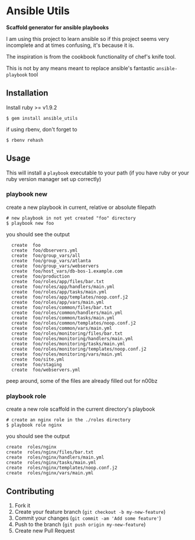 # Ansible Utils

__Scaffold generator for ansible playbooks__

I am using this project to learn ansible so if this project seems very incomplete and at times confusing, it's because it is.  

The inspiration is from the cookbook functionality of chef's knife tool.  

This is not by any means meant to replace ansible's fantastic `ansible-playbook` tool  

## Installation

Install ruby >= v1.9.2

    $ gem install ansible_utils

if using rbenv, don't forget to

    $ rbenv rehash

## Usage

This will install a `playbook` executable to your path (if you have ruby or your ruby version manager set up correctly)

### playbook new

create a new playbook in current, relative or absolute filepath

    # new playbook in not yet created "foo" directory
    $ playbook new foo

you should see the output

      create  foo
      create  foo/dbservers.yml
      create  foo/group_vars/all
      create  foo/group_vars/atlanta
      create  foo/group_vars/webservers
      create  foo/host_vars/db-bos-1.example.com
      create  foo/production
      create  foo/roles/app/files/bar.txt
      create  foo/roles/app/handlers/main.yml
      create  foo/roles/app/tasks/main.yml
      create  foo/roles/app/templates/noop.conf.j2
      create  foo/roles/app/vars/main.yml
      create  foo/roles/common/files/bar.txt
      create  foo/roles/common/handlers/main.yml
      create  foo/roles/common/tasks/main.yml
      create  foo/roles/common/templates/noop.conf.j2
      create  foo/roles/common/vars/main.yml
      create  foo/roles/monitoring/files/bar.txt
      create  foo/roles/monitoring/handlers/main.yml
      create  foo/roles/monitoring/tasks/main.yml
      create  foo/roles/monitoring/templates/noop.conf.j2
      create  foo/roles/monitoring/vars/main.yml
      create  foo/site.yml
      create  foo/staging
      create  foo/webservers.yml

peep around, some of the files are already filled out for n00bz

### playbook role

create a new role scaffold in the current directory's playbook

    # create an nginx role in the ./roles directory
    $ playbook role nginx

you should see the output

    create  roles/nginx
    create  roles/nginx/files/bar.txt
    create  roles/nginx/handlers/main.yml
    create  roles/nginx/tasks/main.yml
    create  roles/nginx/templates/noop.conf.j2
    create  roles/nginx/vars/main.yml



## Contributing

1. Fork it
2. Create your feature branch (`git checkout -b my-new-feature`)
3. Commit your changes (`git commit -am 'Add some feature'`)
4. Push to the branch (`git push origin my-new-feature`)
5. Create new Pull Request
